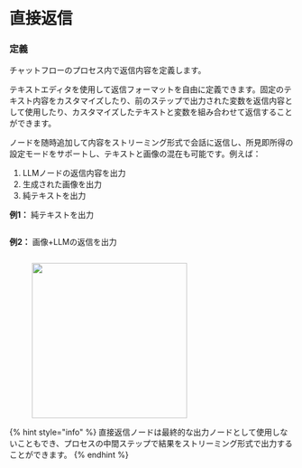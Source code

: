 # 直接返信

### 定義

チャットフローのプロセス内で返信内容を定義します。

テキストエディタを使用して返信フォーマットを自由に定義できます。固定のテキスト内容をカスタマイズしたり、前のステップで出力された変数を返信内容として使用したり、カスタマイズしたテキストと変数を組み合わせて返信することができます。

ノードを随時追加して内容をストリーミング形式で会話に返信し、所見即所得の設定モードをサポートし、テキストと画像の混在も可能です。例えば：

1. LLMノードの返信内容を出力
2. 生成された画像を出力
3. 純テキストを出力

**例1：** 純テキストを出力

<figure><img src="https://assets-docs.dify.ai/img/jp/node/0d84004c87c014bc2ef94aee618eb896.webp" alt=""><figcaption></figcaption></figure>

**例2：** 画像+LLMの返信を出力

<figure><img src="https://assets-docs.dify.ai/img/jp/node/b93531c9a37ef60cfbaf1a75d758ff8b.webp" alt=""><figcaption></figcaption></figure>

<figure><img src="https://assets-docs.dify.ai/img/jp/node/a37e7aaf6d2be7f14da989914366b76d.webp" alt="" width="275"><figcaption></figcaption></figure>

{% hint style="info" %}
直接返信ノードは最終的な出力ノードとして使用しないこともでき、プロセスの中間ステップで結果をストリーミング形式で出力することができます。
{% endhint %}
